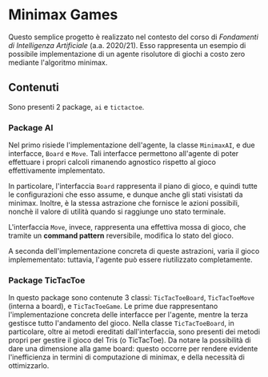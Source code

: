 # Minimax Games
Questo semplice progetto è realizzato nel contesto del corso di *Fondamenti di Intelligenza Artificiale* (a.a. 2020/21).
Esso rappresenta un esempio di possibile implementazione di un agente risolutore di giochi a costo zero mediante l'algoritmo minimax.

## Contenuti
Sono presenti 2 package, ``ai`` e ``tictactoe``.

### Package AI
Nel primo risiede l'implementazione dell'agente, la classe ``MinimaxAI``, e due interfacce,  ``Board`` e ``Move``.
Tali interfacce permettono all'agente di poter effettuare i propri calcoli rimanendo agnostico rispetto al gioco effettivamente implementato.

In particolare, l'interfaccia ``Board`` rappresenta il piano di gioco, e quindi tutte le configurazioni che esso assume, e dunque anche gli stati visistati da minimax.
Inoltre, è la stessa astrazione che fornisce le azioni possibili, nonchè il valore di utilità quando si raggiunge uno stato terminale.

L'interfaccia ``Move``, invece, rappresenta una effettiva mossa di gioco, che tramite un **command pattern** reversibile, modifica lo stato del gioco.

A seconda dell'implementazione concreta di queste astrazioni, varia il gioco implemementato: tuttavia, l'agente può essere riutilizzato completamente.

### Package TicTacToe
In questo package sono contenute 3 classi: ``TicTacToeBoard``, ``TicTacToeMove`` (interna a board), e ``TicTacToeGame``.
Le prime due rappresentano l'implementazione concreta delle interfacce per l'agente, mentre la terza gestisce tutto l'andamento del gioco.
Nella classe ``TicTacToeBoard``, in particolare, oltre ai metodi ereditati dall'interfaccia, sono presenti dei metodi propri per gestire il gioco del Tris (o TicTacToe).
Da notare la possibilità di dare una dimensione alla game board: questo occorre per rendere evidente l'inefficienza in termini di computazione di minimax, e della necessità di ottimizzarlo.
